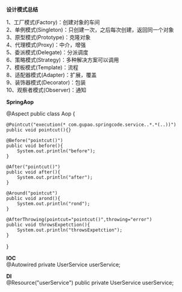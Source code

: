 
**设计模式总结**

1、工厂模式(Factory)：创建对象的车间  
2、单例模式(Singleton)：只创建一次，之后每次创建，返回同一个对象  
3、原型模式(Prototype)：克隆对象  
4、代理模式(Proxy)：中介，增强  
5、委派模式(Delegate)：分派调度  
6、策略模式(Strategy)：多种解决方案可以调用  
7、模板模式(Template)：流程  
8、适配器模式(Adapter)：扩展，覆盖  
9、装饰器模式(Decorator)：包装  
10、观察者模式(Observer)：通知  

**SpringAop**

@Aspect
public class Aop {

	@Pointcut("execution(* com.gupao.springcode.service..*.*(..))")
	public void pointcut(){}

	@Before("pointcut()")
	public void before(){
		System.out.println("before");
	}

	@After("pointcut()")
	public void after(){
		System.out.println("after");
	}

	@Around("pointcut")
	public void arond(){
		System.out.println("rond");
	}

	@AfterThrowing(pointcut="pointcut()",throwing="error")
	public void throwsExpetction(){
		System.out.println("throwsExpetction");
	}
}

**IOC**  
@Autowired
private UserService userService;

**DI**  
@Resource("userService")
public private UserService userService;